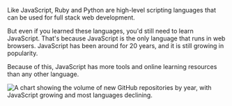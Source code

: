 Like JavaScript, Ruby and Python are high-level scripting languages that can be used for full stack web development.

But even if you learned these languages, you'd still need to learn JavaScript. That's because JavaScript is the only language that runs in web browsers. JavaScript has been around for 20 years, and it is still growing in popularity.

Because of this, JavaScript has more tools and online learning resources than any other language.

![A chart showing the volume of new GitHub repositories by year, with JavaScript growing and most languages declining.](https://s3.amazonaws.com/freecodecamp/github-repo-growth.png)